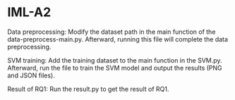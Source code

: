 # IML-A2

Data preprocessing:
Modify the dataset path in the main function of the data-preprocess-main.py. Afterward, running this file will complete the data preprocessing.

SVM training:
Add the training dataset to the main function in the SVM.py. Afterward, run the file to train the SVM model and output the results (PNG and JSON files).

Result of RQ1:
Run the result.py to get the result of RQ1.